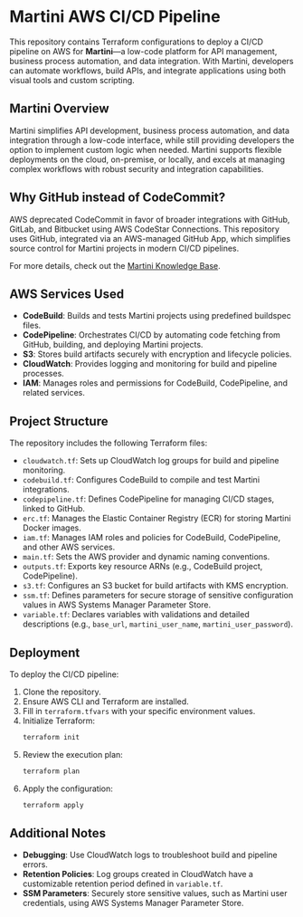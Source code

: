 # Martini AWS CI/CD Pipeline

This repository contains Terraform configurations to deploy a CI/CD pipeline on AWS for **Martini**—a low-code platform for API management, business process automation, and data integration. With Martini, developers can automate workflows, build APIs, and integrate applications using both visual tools and custom scripting.

## Martini Overview

Martini simplifies API development, business process automation, and data integration through a low-code interface, while still providing developers the option to implement custom logic when needed. Martini supports flexible deployments on the cloud, on-premise, or locally, and excels at managing complex workflows with robust security and integration capabilities.

## Why GitHub instead of CodeCommit?

AWS deprecated CodeCommit in favor of broader integrations with GitHub, GitLab, and Bitbucket using AWS CodeStar Connections. This repository uses GitHub, integrated via an AWS-managed GitHub App, which simplifies source control for Martini projects in modern CI/CD pipelines.

For more details, check out the [Martini Knowledge Base](https://support.lonti.com/martini).

## AWS Services Used

- **CodeBuild**: Builds and tests Martini projects using predefined buildspec files.
- **CodePipeline**: Orchestrates CI/CD by automating code fetching from GitHub, building, and deploying Martini projects.
- **S3**: Stores build artifacts securely with encryption and lifecycle policies.
- **CloudWatch**: Provides logging and monitoring for build and pipeline processes.
- **IAM**: Manages roles and permissions for CodeBuild, CodePipeline, and related services.

## Project Structure

The repository includes the following Terraform files:

- `cloudwatch.tf`: Sets up CloudWatch log groups for build and pipeline monitoring.
- `codebuild.tf`: Configures CodeBuild to compile and test Martini integrations.
- `codepipeline.tf`: Defines CodePipeline for managing CI/CD stages, linked to GitHub.
- `erc.tf`: Manages the Elastic Container Registry (ECR) for storing Martini Docker images.
- `iam.tf`: Manages IAM roles and policies for CodeBuild, CodePipeline, and other AWS services.
- `main.tf`: Sets the AWS provider and dynamic naming conventions.
- `outputs.tf`: Exports key resource ARNs (e.g., CodeBuild project, CodePipeline).
- `s3.tf`: Configures an S3 bucket for build artifacts with KMS encryption.
- `ssm.tf`: Defines parameters for secure storage of sensitive configuration values in AWS Systems Manager Parameter Store.
- `variable.tf`: Declares variables with validations and detailed descriptions (e.g., `base_url`, `martini_user_name`, `martini_user_password`).

## Deployment

To deploy the CI/CD pipeline:

1. Clone the repository.
2. Ensure AWS CLI and Terraform are installed.
3. Fill in `terraform.tfvars` with your specific environment values.
4. Initialize Terraform:
   ```bash
   terraform init
   ```
5. Review the execution plan:
   ```bash
   terraform plan
   ```
6. Apply the configuration:
   ```bash
   terraform apply
   ```

## Additional Notes

- **Debugging**: Use CloudWatch logs to troubleshoot build and pipeline errors.
- **Retention Policies**: Log groups created in CloudWatch have a customizable retention period defined in `variable.tf`.
- **SSM Parameters**: Securely store sensitive values, such as Martini user credentials, using AWS Systems Manager Parameter Store.

